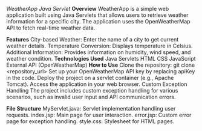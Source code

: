 _WeatherApp Java Servlet_
**Overview**
WeatherApp is a simple web application built using Java Servlets that allows users to retrieve weather information for a specific city. The application uses the OpenWeatherMap API to fetch real-time weather data.

**Features**
City-based Weather: Enter the name of a city to get current weather details.
Temperature Conversion: Displays temperature in Celsius.
Additional Information: Provides information on humidity, wind speed, and weather condition.
**Technologies Used**
Java Servlets
HTML
CSS
JavaScript
External API (OpenWeatherMap)
**How to Use**
Clone the repository: git clone <repository_url>
Set up your OpenWeatherMap API key by replacing apiKey in the code.
Deploy the project on a servlet container (e.g., Apache Tomcat).
Access the application in your web browser.
Custom Exception Handling
The project includes custom exception handling for various scenarios, such as invalid user input and API communication errors.

**File Structure**
MyServlet.java: Servlet implementation handling user requests.
index.jsp: Main page for user interaction.
error.jsp: Custom error page for exception handling.
style.css: Stylesheet for HTML pages.
